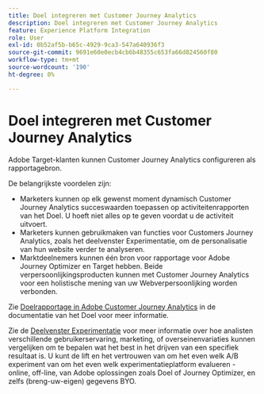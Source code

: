 ```yaml
---
title: Doel integreren met Customer Journey Analytics
description: Doel integreren met Customer Journey Analytics
feature: Experience Platform Integration
role: User
exl-id: 0b52af5b-b65c-4929-9ca3-547a640936f3
source-git-commit: 9691e60e0ecb4cb6b48355c653fa66d824560f80
workflow-type: tm+mt
source-wordcount: '190'
ht-degree: 0%

---
```


# Doel integreren met Customer Journey Analytics

Adobe Target-klanten kunnen Customer Journey Analytics configureren als rapportagebron.

De belangrijkste voordelen zijn:

* Marketers kunnen op elk gewenst moment dynamisch Customer Journey Analytics succeswaarden toepassen op activiteitenrapporten van het Doel. U hoeft niet alles op te geven voordat u de activiteit uitvoert.
* Marketers kunnen gebruikmaken van functies voor Customers Journey Analytics, zoals het deelvenster Experimentatie, om de personalisatie van hun website verder te analyseren.
* Marktdeelnemers kunnen één bron voor rapportage voor Adobe Journey Optimizer en Target hebben. Beide verpersoonlijkingsproducten kunnen met Customer Journey Analytics voor een holistische mening van uw Webverpersoonlijking worden verbonden.

Zie [Doelrapportage in Adobe Customer Journey Analytics](https://experienceleague.adobe.com/en/docs/target/using/integrate/cja/target-reporting-in-cja) in de documentatie van het Doel voor meer informatie.

Zie de [Deelvenster Experimentatie](../analysis-workspace/c-panels/experimentation.md) voor meer informatie over hoe analisten verschillende gebruikerservaring, marketing, of overseinenvariaties kunnen vergelijken om te bepalen wat het best in het drijven van een specifiek resultaat is. U kunt de lift en het vertrouwen van om het even welk A/B experiment van om het even welk experimentatieplatform evalueren - online, off-line, van Adobe oplossingen zoals Doel of Journey Optimizer, en zelfs (breng-uw-eigen) gegevens BYO.
